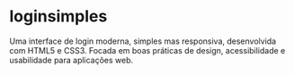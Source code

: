 # loginsimples
Uma interface de login moderna, simples mas responsiva, desenvolvida com HTML5 e CSS3. Focada em boas práticas de design, acessibilidade e usabilidade para aplicações web.
